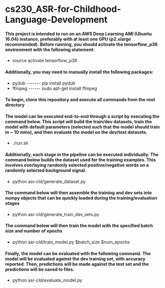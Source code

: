 # cs230_ASR-for-Childhood-Language-Development

#### This project is intended to run on an AWS Deep Learning AMI (Ubuntu 16.04) instance, preferably with at least one GPU (p2.xlarge recommended).  Before running, you should activate the tensorflow_p36 environment with the following statement:

* source activate tensorflow_p36

#### Additionally, you may need to manually install the following packages:

* pydub ------- pip install pydub
* ffmpeg ------ sudo apt-get install ffmpeg 

#### To begin, clone this repository and execute all commands from the root directory

#### The model can be executed end-to-end through a script by executing the command below.  This script will build the train/dev datasets, train the model with default parameters (selected such that the model should train in ~ 10 mins), and then evaluate the model on the dev/test datasets.

* ./run.sh

#### Additionally, each stage in the pipeline can be executed individually.  The command below builds the dataset used for the training examples.  This involves overlaying randomly selected positive/negative words on a randomly selected background signal.

* python asr-cld/generate_dataset.py

#### The command below will then assemble the training and dev sets into numpy objects that can be quickly loaded during the training/evaluation stages

* python asr-cld/generate_train_dev_sets.py

#### The command below will then train the model with the specified batch size and number of epochs

* python asr-cld/train_model.py $batch_size $num_epochs

#### Finally, the model can be evaluated with the following command.  The model will be evaluated against the dev training set, with accuracy reported.  Then, predictions will be made against the test set and the predictions will be saved to files.

* python asr-cld/evaluate_model.py
